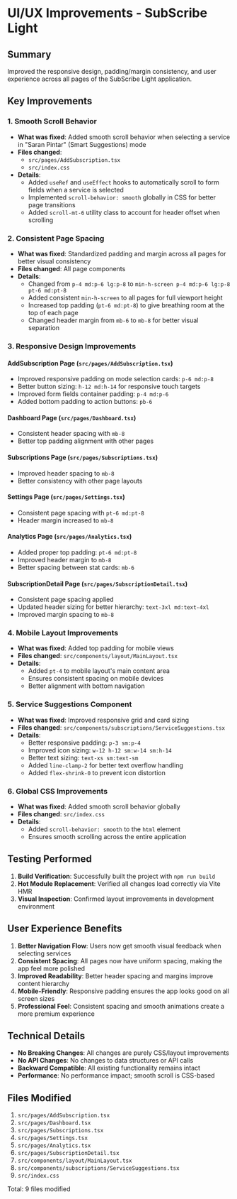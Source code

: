 # UI/UX Improvements - SubScribe Light

## Summary
Improved the responsive design, padding/margin consistency, and user experience across all pages of the SubScribe Light application.

## Key Improvements

### 1. **Smooth Scroll Behavior**
- **What was fixed**: Added smooth scroll behavior when selecting a service in "Saran Pintar" (Smart Suggestions) mode
- **Files changed**: 
  - `src/pages/AddSubscription.tsx`
  - `src/index.css`
- **Details**:
  - Added `useRef` and `useEffect` hooks to automatically scroll to form fields when a service is selected
  - Implemented `scroll-behavior: smooth` globally in CSS for better page transitions
  - Added `scroll-mt-6` utility class to account for header offset when scrolling

### 2. **Consistent Page Spacing**
- **What was fixed**: Standardized padding and margin across all pages for better visual consistency
- **Files changed**: All page components
- **Details**:
  - Changed from `p-4 md:p-6 lg:p-8` to `min-h-screen p-4 md:p-6 lg:p-8 pt-6 md:pt-8`
  - Added consistent `min-h-screen` to all pages for full viewport height
  - Increased top padding (`pt-6 md:pt-8`) to give breathing room at the top of each page
  - Changed header margin from `mb-6` to `mb-8` for better visual separation

### 3. **Responsive Design Improvements**

#### AddSubscription Page (`src/pages/AddSubscription.tsx`)
- Improved responsive padding on mode selection cards: `p-6 md:p-8`
- Better button sizing: `h-12 md:h-14` for responsive touch targets
- Improved form fields container padding: `p-4 md:p-6`
- Added bottom padding to action buttons: `pb-6`

#### Dashboard Page (`src/pages/Dashboard.tsx`)
- Consistent header spacing with `mb-8`
- Better top padding alignment with other pages

#### Subscriptions Page (`src/pages/Subscriptions.tsx`)
- Improved header spacing to `mb-8`
- Better consistency with other page layouts

#### Settings Page (`src/pages/Settings.tsx`)
- Consistent page spacing with `pt-6 md:pt-8`
- Header margin increased to `mb-8`

#### Analytics Page (`src/pages/Analytics.tsx`)
- Added proper top padding: `pt-6 md:pt-8`
- Improved header margin to `mb-8`
- Better spacing between stat cards: `mb-6`

#### SubscriptionDetail Page (`src/pages/SubscriptionDetail.tsx`)
- Consistent page spacing applied
- Updated header sizing for better hierarchy: `text-3xl md:text-4xl`
- Improved margin spacing to `mb-8`

### 4. **Mobile Layout Improvements**
- **What was fixed**: Added top padding for mobile views
- **Files changed**: `src/components/layout/MainLayout.tsx`
- **Details**:
  - Added `pt-4` to mobile layout's main content area
  - Ensures consistent spacing on mobile devices
  - Better alignment with bottom navigation

### 5. **Service Suggestions Component**
- **What was fixed**: Improved responsive grid and card sizing
- **Files changed**: `src/components/subscriptions/ServiceSuggestions.tsx`
- **Details**:
  - Better responsive padding: `p-3 sm:p-4`
  - Improved icon sizing: `w-12 h-12 sm:w-14 sm:h-14`
  - Better text sizing: `text-xs sm:text-sm`
  - Added `line-clamp-2` for better text overflow handling
  - Added `flex-shrink-0` to prevent icon distortion

### 6. **Global CSS Improvements**
- **What was fixed**: Added smooth scroll behavior globally
- **Files changed**: `src/index.css`
- **Details**:
  - Added `scroll-behavior: smooth` to the `html` element
  - Ensures smooth scrolling across the entire application

## Testing Performed

1. **Build Verification**: Successfully built the project with `npm run build`
2. **Hot Module Replacement**: Verified all changes load correctly via Vite HMR
3. **Visual Inspection**: Confirmed layout improvements in development environment

## User Experience Benefits

1. **Better Navigation Flow**: Users now get smooth visual feedback when selecting services
2. **Consistent Spacing**: All pages now have uniform spacing, making the app feel more polished
3. **Improved Readability**: Better header spacing and margins improve content hierarchy
4. **Mobile-Friendly**: Responsive padding ensures the app looks good on all screen sizes
5. **Professional Feel**: Consistent spacing and smooth animations create a more premium experience

## Technical Details

- **No Breaking Changes**: All changes are purely CSS/layout improvements
- **No API Changes**: No changes to data structures or API calls
- **Backward Compatible**: All existing functionality remains intact
- **Performance**: No performance impact; smooth scroll is CSS-based

## Files Modified

1. `src/pages/AddSubscription.tsx`
2. `src/pages/Dashboard.tsx`
3. `src/pages/Subscriptions.tsx`
4. `src/pages/Settings.tsx`
5. `src/pages/Analytics.tsx`
6. `src/pages/SubscriptionDetail.tsx`
7. `src/components/layout/MainLayout.tsx`
8. `src/components/subscriptions/ServiceSuggestions.tsx`
9. `src/index.css`

Total: 9 files modified
